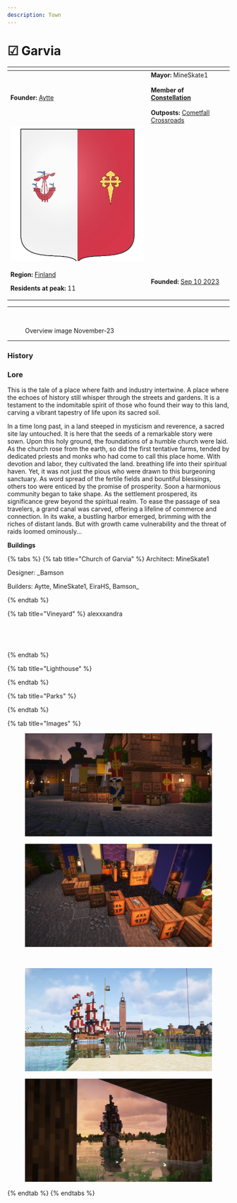 ```yaml
---
description: Town
---
```


# ☑ Garvia

<table data-view="cards"><thead><tr><th></th><th></th><th data-hidden></th></tr></thead><tbody><tr><td><strong>Founder:</strong> <a href="garvian-residents/aytte.md">Aytte</a></td><td><strong>Mayor:</strong> MineSkate1<br><br><strong>Member of</strong> <a href="../../../nations/present-nations/constellation.md"><strong>Constellation</strong></a><br><br><strong>Outposts:</strong> <a href="cometfall-crossroads.md">Cometfall Crossroads</a></td><td></td></tr><tr><td><img src="../../../../../.gitbook/assets/Garvia500 (1).png" alt="Flag of Garvia" data-size="original"></td><td></td><td></td></tr><tr><td><p><strong>Region:</strong> <a href="../">Finland</a></p><p><strong>Residents at peak:</strong> 11</p></td><td><strong>Founded:</strong> <a href="../../../../../additional-guides-and-commands/others/server-dates/september-23/#sep-10">Sep 10 2023</a></td><td></td></tr></tbody></table>

***

<figure><img src="../../../../../.gitbook/assets/Garvia OverviewNov.png" alt=""><figcaption><p>Overview image November-23</p></figcaption></figure>

***

### History



### Lore

This is the tale of a place where faith and industry intertwine. A place where the echoes of history still whisper through the streets and gardens. It is a testament to the indomitable spirit of those who found their way to this land, carving a vibrant tapestry of life upon its sacred soil.

In a time long past, in a land steeped in mysticism and reverence, a sacred site lay untouched. It is here that the seeds of a remarkable story were sown. Upon this holy ground, the foundations of a humble church were laid. As the church rose from the earth, so did the first tentative farms, tended by dedicated priests and monks who had come to call this place home. With devotion and labor, they cultivated the land. breathing life into their spiritual haven. Yet, it was not just the pious who were drawn to this burgeoning sanctuary. As word spread of the fertile fields and bountiful blessings, others too were enticed by the promise of prosperity. Soon a harmonious community began to take shape. As the settlement prospered, its significance grew beyond the spiritual realm. To ease the passage of sea travelers, a grand canal was carved, offering a lifeline of commerce and connection. In its wake, a bustling harbor emerged, brimming with the riches of distant lands. But with growth came vulnerability and the threat of raids loomed ominously...

**Buildings**

{% tabs %}
{% tab title="Church of Garvia" %}
Architect: MineSkate1

Designer: \_Bamson

Builders: Aytte, MineSkate1, EiraHS, Bamson\_


{% endtab %}

{% tab title="Vineyard" %}
alexxxandra

<figure><img src="../../../../../.gitbook/assets/2023-11-12_09.44.09.png" alt=""><figcaption></figcaption></figure>

<figure><img src="../../../../../.gitbook/assets/2023-11-12_09.44.22.png" alt=""><figcaption></figcaption></figure>
{% endtab %}

{% tab title="Lighthouse" %}

{% endtab %}

{% tab title="Parks" %}

{% endtab %}

{% tab title="Images" %}
<figure><img src="../../../../../.gitbook/assets/2023-11-27_18.30.21.png" alt=""><figcaption></figcaption></figure>

<figure><img src="../../../../../.gitbook/assets/2023-11-27_18.20.52.png" alt=""><figcaption></figcaption></figure>

<figure><img src="../../../../../.gitbook/assets/2023-11-12_09.42.38.png" alt=""><figcaption></figcaption></figure>

<figure><img src="../../../../../.gitbook/assets/2023-11-06_22.00.58.png" alt=""><figcaption></figcaption></figure>

<figure><img src="../../../../../.gitbook/assets/2023-11-06_22.04.56.png" alt=""><figcaption></figcaption></figure>
{% endtab %}
{% endtabs %}





